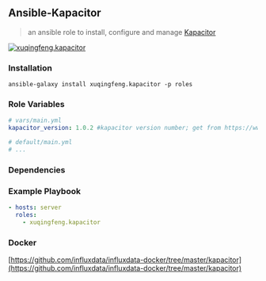 ## Ansible-Kapacitor
> an ansible role to install, configure and manage [Kapacitor](https://www.influxdata.com/time-series-platform/kapacitor/)

[![xuqingfeng.kapacitor](https://img.shields.io/badge/role-xuqingfeng.kapacitor-blue.svg?style=flat-square)](https://galaxy.ansible.com/xuqingfeng/kapacitor/)

### Installation

`ansible-galaxy install xuqingfeng.kapacitor -p roles`

### Role Variables

```yaml
# vars/main.yml
kapacitor_version: 1.0.2 #kapacitor version number; get from https://www.influxdata.com/downloads/

# default/main.yml
# ...
```
### Dependencies

### Example Playbook

```yaml
- hosts: server
  roles:
    - xuqingfeng.kapacitor
```

### Docker

[https://github.com/influxdata/influxdata-docker/tree/master/kapacitor](https://github.com/influxdata/influxdata-docker/tree/master/kapacitor)




